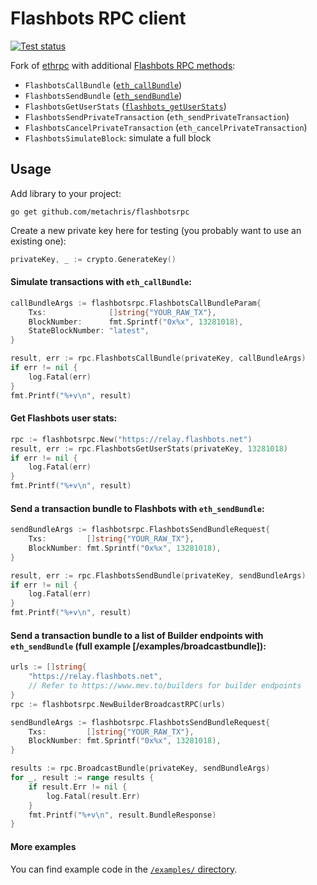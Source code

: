 # Flashbots RPC client

[![Test status](https://github.com/metachris/flashbotsrpc/workflows/Test/badge.svg)](https://github.com/metachris/flashbotsrpc/actions?query=workflow%3A%22Test%22)

Fork of [ethrpc](https://github.com/onrik/ethrpc) with additional [Flashbots RPC methods](https://docs.flashbots.net/flashbots-auction/searchers/advanced/rpc-endpoint):

* `FlashbotsCallBundle` ([`eth_callBundle`](https://docs.flashbots.net/flashbots-auction/searchers/advanced/rpc-endpoint/#eth_callbundle))
* `FlashbotsSendBundle` ([`eth_sendBundle`](https://docs.flashbots.net/flashbots-auction/searchers/advanced/rpc-endpoint/#eth_sendbundle))
* `FlashbotsGetUserStats` ([`flashbots_getUserStats`](https://docs.flashbots.net/flashbots-auction/searchers/advanced/rpc-endpoint/#flashbots_getuserstats))
* `FlashbotsSendPrivateTransaction` (`eth_sendPrivateTransaction`)
* `FlashbotsCancelPrivateTransaction` (`eth_cancelPrivateTransaction`)
* `FlashbotsSimulateBlock`: simulate a full block

## Usage

Add library to your project:

`go get github.com/metachris/flashbotsrpc`

Create a new private key here for testing (you probably want to use an existing one):

```go
privateKey, _ := crypto.GenerateKey()
```

#### Simulate transactions with `eth_callBundle`:

```go
callBundleArgs := flashbotsrpc.FlashbotsCallBundleParam{
    Txs:              []string{"YOUR_RAW_TX"},
    BlockNumber:      fmt.Sprintf("0x%x", 13281018),
    StateBlockNumber: "latest",
}

result, err := rpc.FlashbotsCallBundle(privateKey, callBundleArgs)
if err != nil {
    log.Fatal(err)
}
fmt.Printf("%+v\n", result)
```

#### Get Flashbots user stats:

```go
rpc := flashbotsrpc.New("https://relay.flashbots.net")
result, err := rpc.FlashbotsGetUserStats(privateKey, 13281018)
if err != nil {
    log.Fatal(err)
}
fmt.Printf("%+v\n", result)
```

#### Send a transaction bundle to Flashbots with `eth_sendBundle`:

```go
sendBundleArgs := flashbotsrpc.FlashbotsSendBundleRequest{
    Txs:         []string{"YOUR_RAW_TX"},
    BlockNumber: fmt.Sprintf("0x%x", 13281018),
}

result, err := rpc.FlashbotsSendBundle(privateKey, sendBundleArgs)
if err != nil {
    log.Fatal(err)
}
fmt.Printf("%+v\n", result)
```

#### Send a transaction bundle to a list of Builder endpoints with `eth_sendBundle` (full example [/examples/broadcastbundle]):

```go
urls := []string{
	"https://relay.flashbots.net",
    // Refer to https://www.mev.to/builders for builder endpoints 
}
rpc := flashbotsrpc.NewBuilderBroadcastRPC(urls)

sendBundleArgs := flashbotsrpc.FlashbotsSendBundleRequest{
    Txs:         []string{"YOUR_RAW_TX"},
    BlockNumber: fmt.Sprintf("0x%x", 13281018),
}

results := rpc.BroadcastBundle(privateKey, sendBundleArgs)
for _, result := range results {
    if result.Err != nil {
        log.Fatal(result.Err)
    }
    fmt.Printf("%+v\n", result.BundleResponse)
}
```

#### More examples

You can find example code in the [`/examples/` directory](https://github.com/metachris/flashbotsrpc/tree/master/examples).
